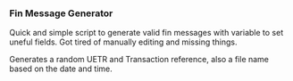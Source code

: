 ### Fin Message Generator

Quick and simple script to generate valid fin messages with variable to set uneful fields. Got tired of manually editing and missing things. 

Generates a random UETR and Transaction reference, also a file name based on the date and time.


